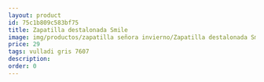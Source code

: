 ```yaml
---
layout: product
id: 75c1b809c583bf75
title: Zapatilla destalonada Smile
image: img/productos/zapatilla señora invierno/Zapatilla destalonada Smile=29=vulladi gris 7607.webp
price: 29
tags: vulladi gris 7607
description: 
order: 0
---
```

